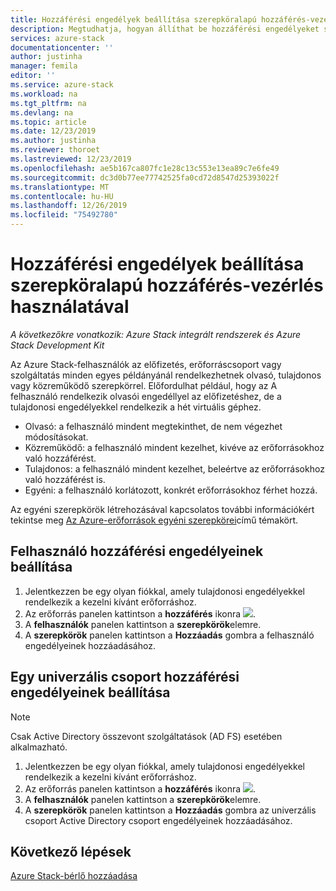 ```yaml
---
title: Hozzáférési engedélyek beállítása szerepköralapú hozzáférés-vezérlés használatával | Microsoft Docs
description: Megtudhatja, hogyan állíthat be hozzáférési engedélyeket szerepköralapú hozzáférés-vezérléssel (RBAC) Azure Stackban.
services: azure-stack
documentationcenter: ''
author: justinha
manager: femila
editor: ''
ms.service: azure-stack
ms.workload: na
ms.tgt_pltfrm: na
ms.devlang: na
ms.topic: article
ms.date: 12/23/2019
ms.author: justinha
ms.reviewer: thoroet
ms.lastreviewed: 12/23/2019
ms.openlocfilehash: ae5b167ca807fc1e28c13c553e13ea89c7e6fe49
ms.sourcegitcommit: dc3d0b77ee77742525fa0cd72d8547d25393022f
ms.translationtype: MT
ms.contentlocale: hu-HU
ms.lasthandoff: 12/26/2019
ms.locfileid: "75492780"
---
```

# <a name="set-access-permissions-using-role-based-access-control"></a>Hozzáférési engedélyek beállítása szerepköralapú hozzáférés-vezérlés használatával

*A következőkre vonatkozik: Azure Stack integrált rendszerek és Azure Stack Development Kit*

Az Azure Stack-felhasználók az előfizetés, erőforráscsoport vagy szolgáltatás minden egyes példányánál rendelkezhetnek olvasó, tulajdonos vagy közreműködő szerepkörrel. Előfordulhat például, hogy az A felhasználó rendelkezik olvasói engedéllyel az előfizetéshez, de a tulajdonosi engedélyekkel rendelkezik a hét virtuális géphez.

 - Olvasó: a felhasználó mindent megtekinthet, de nem végezhet módosításokat.
 - Közreműködő: a felhasználó mindent kezelhet, kivéve az erőforrásokhoz való hozzáférést.
 - Tulajdonos: a felhasználó mindent kezelhet, beleértve az erőforrásokhoz való hozzáférést is.
 - Egyéni: a felhasználó korlátozott, konkrét erőforrásokhoz férhet hozzá.

 Az egyéni szerepkörök létrehozásával kapcsolatos további információkért tekintse meg [Az Azure-erőforrások egyéni szerepkörei](https://docs.microsoft.com/azure/role-based-access-control/custom-roles)című témakört.

## <a name="set-access-permissions-for-a-user"></a>Felhasználó hozzáférési engedélyeinek beállítása

1. Jelentkezzen be egy olyan fiókkal, amely tulajdonosi engedélyekkel rendelkezik a kezelni kívánt erőforráshoz.
2. Az erőforrás panelen kattintson a **hozzáférés** ikonra ![](media/azure-stack-manage-permissions/image1.png).
3. A **felhasználók** panelen kattintson a **szerepkörök**elemre.
4. A **szerepkörök** panelen kattintson a **Hozzáadás** gombra a felhasználó engedélyeinek hozzáadásához.

## <a name="set-access-permissions-for-a-universal-group"></a>Egy univerzális csoport hozzáférési engedélyeinek beállítása 

> [!Note]
> Csak Active Directory összevont szolgáltatások (AD FS) esetében alkalmazható.

1. Jelentkezzen be egy olyan fiókkal, amely tulajdonosi engedélyekkel rendelkezik a kezelni kívánt erőforráshoz.
2. Az erőforrás panelen kattintson a **hozzáférés** ikonra ![](media/azure-stack-manage-permissions/image1.png).
3. A **felhasználók** panelen kattintson a **szerepkörök**elemre.
4. A **szerepkörök** panelen kattintson a **Hozzáadás** gombra az univerzális csoport Active Directory csoport engedélyeinek hozzáadásához.

## <a name="next-steps"></a>Következő lépések

[Azure Stack-bérlő hozzáadása](azure-stack-add-new-user-aad.md)